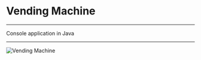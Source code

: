  # Vending Machine 
____________

Console application in Java 
____________

![Vending Machine ](https://3dwarehouse.sketchup.com/warehouse/v1.0/publiccontent/341696fb-fb93-4a64-aa79-18975af98772)
